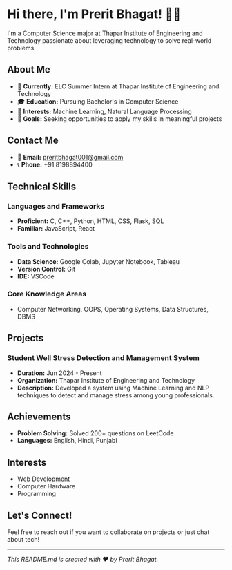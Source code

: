 # Hi there, I'm Prerit Bhagat! 👋🏼

I'm a Computer Science major at Thapar Institute of Engineering and Technology passionate about leveraging technology to solve real-world problems.
## About Me

- 🔭 **Currently:** ELC Summer Intern at Thapar Institute of Engineering and Technology
- 🎓 **Education:** Pursuing Bachelor's in Computer Science
- 🌱 **Interests:** Machine Learning, Natural Language Processing
- 💼 **Goals:** Seeking opportunities to apply my skills in meaningful projects

## Contact Me

- 📧 **Email:** preritbhagat001@gmail.com
- 📞 **Phone:** +91 8198894400

## Technical Skills

### Languages and Frameworks
- **Proficient:** C, C++, Python, HTML, CSS, Flask, SQL
- **Familiar:** JavaScript, React

### Tools and Technologies
- **Data Science:** Google Colab, Jupyter Notebook, Tableau
- **Version Control:** Git
- **IDE:** VSCode

### Core Knowledge Areas
- Computer Networking, OOPS, Operating Systems, Data Structures, DBMS

## Projects

### Student Well Stress Detection and Management System
- **Duration:** Jun 2024 - Present
- **Organization:** Thapar Institute of Engineering and Technology
- **Description:** Developed a system using Machine Learning and NLP techniques to detect and manage stress among young professionals.

## Achievements

- **Problem Solving:** Solved 200+ questions on LeetCode
- **Languages:** English, Hindi, Punjabi

## Interests

- Web Development
- Computer Hardware
- Programming

## Let's Connect!

Feel free to reach out if you want to collaborate on projects or just chat about tech!

---

_This README.md is created with ❤️ by Prerit Bhagat._
